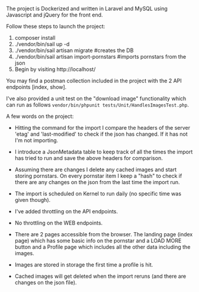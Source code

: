 The project is Dockerized and written in Laravel and MySQL using Javascript and jQuery for the front end.

Follow these steps to launch the project:

1. composer install
2. ./vendor/bin/sail up -d
3. ./vendor/bin/sail artisan migrate #creates the DB
4. ./vendor/bin/sail artisan import-pornstars #imports pornstars from the json
5. Begin by visiting http://localhost/

You may find a postman collection included in the project with the 2 API endpoints [index, show].

I've also provided a unit test on the "download image" functionality which can run as follows `vendor/bin/phpunit tests/Unit/HandlesImagesTest.php`.

A few words on the project:

- Hitting the command for the import I compare the headers of the server 'etag' and 'last-modified' to check if the json has changed. If it has not I'm not importing.
- I introduce a JsonMetadata table to keep track of all the times the import has tried to run and save the above headers for comparison.
- Assuming there are changes I delete any cached images and start storing pornstars. On every pornstar item I keep a "hash" to check if there are any changes on the json from the last time the import run.

- The import is scheduled on Kernel to run daily (no specific time was given though).
- I've added throttling on the API endpoints.
- No throttling on the WEB endpoints.

- There are 2 pages accessible from the browser. The landing page (index page) which has some basic info on the pornstar and a LOAD MORE button and a Profile page which includes all the other data including the images.
- Images are stored in storage the first time a profile is hit.
- Cached images will get deleted when the import reruns (and there are changes on the json file).
